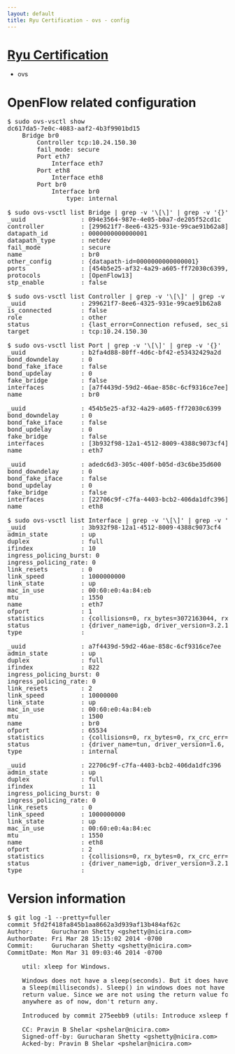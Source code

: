 ```yaml
---
layout: default
title: Ryu Certification - ovs - config
---
```

# [Ryu Certification](http://osrg.github.io/ryu/certification.html)
* ovs 

# OpenFlow related configuration
<pre>
$ sudo ovs-vsctl show
dc617da5-7e0c-4083-aaf2-4b3f9901bd15
    Bridge br0
        Controller tcp:10.24.150.30
        fail_mode: secure
        Port eth7
            Interface eth7
        Port eth8
            Interface eth8
        Port br0
            Interface br0
                type: internal

$ sudo ovs-vsctl list Bridge | grep -v '\[\]' | grep -v '{}'
_uuid               : 094e3564-987e-4e05-b0a7-de205f52cd1c
controller          : [299621f7-8ee6-4325-931e-99cae91b62a8]
datapath_id         : 0000000000000001
datapath_type       : netdev
fail_mode           : secure
name                : br0
other_config        : {datapath-id=0000000000000001}
ports               : [454b5e25-af32-4a29-a605-ff72030c6399, adedc6d3-305c-400f-b05d-d3c6be35d600, b2fa4d88-80ff-4d6c-bf42-e53432429a2d]
protocols           : [OpenFlow13]
stp_enable          : false

$ sudo ovs-vsctl list Controller | grep -v '\[\]' | grep -v '{}'
_uuid               : 299621f7-8ee6-4325-931e-99cae91b62a8
is_connected        : false
role                : other
status              : {last_error=Connection refused, sec_since_connect=306, sec_since_disconnect=0, state=BACKOFF}
target              : tcp:10.24.150.30

$ sudo ovs-vsctl list Port | grep -v '\[\]' | grep -v '{}'
_uuid               : b2fa4d88-80ff-4d6c-bf42-e53432429a2d
bond_downdelay      : 0
bond_fake_iface     : false
bond_updelay        : 0
fake_bridge         : false
interfaces          : [a7f4439d-59d2-46ae-858c-6cf9316ce7ee]
name                : br0

_uuid               : 454b5e25-af32-4a29-a605-ff72030c6399
bond_downdelay      : 0
bond_fake_iface     : false
bond_updelay        : 0
fake_bridge         : false
interfaces          : [3b932f98-12a1-4512-8009-4388c9073cf4]
name                : eth7

_uuid               : adedc6d3-305c-400f-b05d-d3c6be35d600
bond_downdelay      : 0
bond_fake_iface     : false
bond_updelay        : 0
fake_bridge         : false
interfaces          : [22706c9f-c7fa-4403-bcb2-406da1dfc396]
name                : eth8

$ sudo ovs-vsctl list Interface | grep -v '\[\]' | grep -v '{}'
_uuid               : 3b932f98-12a1-4512-8009-4388c9073cf4
admin_state         : up
duplex              : full
ifindex             : 10
ingress_policing_burst: 0
ingress_policing_rate: 0
link_resets         : 0
link_speed          : 1000000000
link_state          : up
mac_in_use          : 00:60:e0:4a:84:eb
mtu                 : 1550
name                : eth7
ofport              : 1
statistics          : {collisions=0, rx_bytes=3072163044, rx_crc_err=0, rx_dropped=0, rx_errors=0, rx_frame_err=0, rx_over_err=0, rx_packets=72725526, tx_bytes=0, tx_dropped=0, tx_errors=0, tx_packets=0}
status              : {driver_name=igb, driver_version=3.2.10-k, firmware_version=3.10-0}
type                : 

_uuid               : a7f4439d-59d2-46ae-858c-6cf9316ce7ee
admin_state         : up
duplex              : full
ifindex             : 822
ingress_policing_burst: 0
ingress_policing_rate: 0
link_resets         : 2
link_speed          : 10000000
link_state          : up
mac_in_use          : 00:60:e0:4a:84:eb
mtu                 : 1500
name                : br0
ofport              : 65534
statistics          : {collisions=0, rx_bytes=0, rx_crc_err=0, rx_dropped=0, rx_errors=0, rx_frame_err=0, rx_over_err=0, rx_packets=0, tx_bytes=0, tx_dropped=0, tx_errors=0, tx_packets=0}
status              : {driver_name=tun, driver_version=1.6, firmware_version=N/A}
type                : internal

_uuid               : 22706c9f-c7fa-4403-bcb2-406da1dfc396
admin_state         : up
duplex              : full
ifindex             : 11
ingress_policing_burst: 0
ingress_policing_rate: 0
link_resets         : 0
link_speed          : 1000000000
link_state          : up
mac_in_use          : 00:60:e0:4a:84:ec
mtu                 : 1550
name                : eth8
ofport              : 2
statistics          : {collisions=0, rx_bytes=0, rx_crc_err=0, rx_dropped=0, rx_errors=0, rx_frame_err=0, rx_over_err=0, rx_packets=0, tx_bytes=6346566, tx_dropped=0, tx_errors=0, tx_packets=67649}
status              : {driver_name=igb, driver_version=3.2.10-k, firmware_version=3.10-0}
type                : 
</pre>

# Version information
<pre>
$ git log -1 --pretty=fuller
commit 5fd2f418fa845b1aa8662a3d939af13b484af62c
Author:     Gurucharan Shetty &lt;gshetty@nicira.com&gt;
AuthorDate: Fri Mar 28 15:15:02 2014 -0700
Commit:     Gurucharan Shetty &lt;gshetty@nicira.com&gt;
CommitDate: Mon Mar 31 09:03:46 2014 -0700

    util: xleep for Windows.
    
    Windows does not have a sleep(seconds). But it does have
    a Sleep(milliseconds). Sleep() in windows does not have a
    return value. Since we are not using the return value for xsleep()
    anywhere as of now, don't return any.
    
    Introduced by commit 275eebb9 (utils: Introduce xsleep for RCU quiescent state)
    
    CC: Pravin B Shelar &lt;pshelar@nicira.com&gt;
    Signed-off-by: Gurucharan Shetty &lt;gshetty@nicira.com&gt;
    Acked-by: Pravin B Shelar &lt;pshelar@nicira.com&gt;
</pre>
